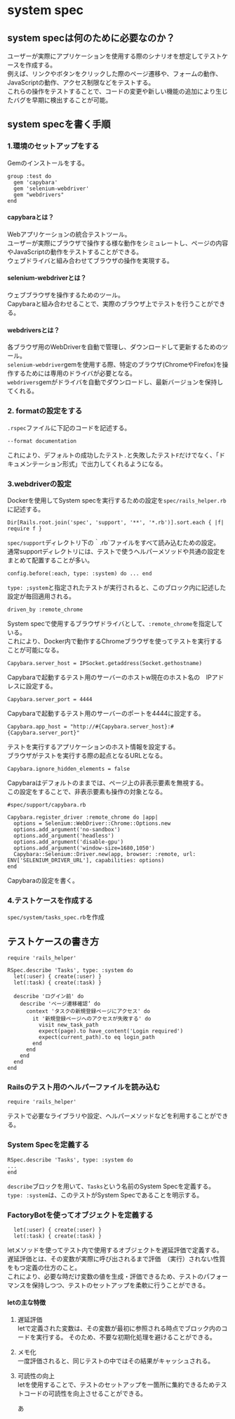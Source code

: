 # system spec

## system specは何のために必要なのか？
ユーザーが実際にアプリケーションを使用する際のシナリオを想定してテストケースを作成する。  
例えば、リンクやボタンをクリックした際のページ遷移や、フォームの動作、JavaScriptの動作、アクセス制限などをテストする。  
これらの操作をテストすることで、コードの変更や新しい機能の追加により生じたバグを早期に検出することが可能。

## system specを書く手順
### 1.環境のセットアップをする
Gemのインストールをする。
```
group :test do
  gem 'capybara'
  gem 'selenium-webdriver'
  gem "webdrivers"
end
```
#### capybaraとは？
Webアプリケーションの統合テストツール。  
ユーザーが実際にブラウザで操作する様な動作をシミュレートし、ページの内容やJavaScriptの動作をテストすることができる。  
ウェブドライバと組み合わせてブラウザの操作を実現する。

#### selenium-webdriverとは？
ウェブブラウザを操作するためのツール。  
Capybaraと組み合わせることで、実際のブラウザ上でテストを行うことができる。

#### webdriversとは？
各ブラウザ用のWebDriverを自動で管理し、ダウンロードして更新するためのツール。  
`selenium-webdriver`gemを使用する際、特定のブラウザ(ChromeやFirefox)を操作するためには専用のドライバが必要となる。  
`webdrivers`gemがドライバを自動でダウンロードし、最新バージョンを保持してくれる。

### 2. formatの設定をする
`.rspec`ファイルに下記のコードを記述する。
```
--format documentation
```
これにより、デフォルトの成功したテスト`.`と失敗したテスト`F`だけでなく、「ドキュメンテーション形式」で出力してくれるようになる。

### 3.webdriverの設定
Dockerを使用してSystem specを実行するための設定を`spec/rails_helper.rb`に記述する。
```
Dir[Rails.root.join('spec', 'support', '**', '*.rb')].sort.each { |f| require f }
```
`spec/support`ディレクトリ下の｀.rb`ファイルをすべて読み込むための設定。  
通常supportディレクトリには、テストで使うヘルパーメソッドや共通の設定をまとめて配置することが多い。

```
config.before(:each, type: :system) do ... end
```
`type: ;system`と指定されたテストが実行されると、このブロック内に記述した設定が毎回適用される。

```
driven_by :remote_chrome
```
System specで使用するブラウザドライバとして、`:remote_chrome`を指定している。  
これにより、Docker内で動作するChromeブラウザを使ってテストを実行することが可能になる。

```
Capybara.server_host = IPSocket.getaddress(Socket.gethostname)
```
Capybaraで起動するテスト用のサーバーのホストw現在のホスト名の　IPアドレスに設定する。

```
Capybara.server_port = 4444
```
Capybaraで起動するテスト用のサーバーのポートを4444に設定する。

```
Capybara.app_host = "http://#{Capybara.server_host}:#{Capybara.server_port}"
```
テストを実行するアプリケーションのホスト情報を設定する。  
ブラウザがテストを実行する際の起点となるURLとなる。

```
Capybara.ignore_hidden_elements = false
```
Capybaraはデフォルトのままでは、ページ上の非表示要素を無視する。  
この設定をすることで、非表示要素も操作の対象となる。

```
#spec/support/capybara.rb

Capybara.register_driver :remote_chrome do |app|
  options = Selenium::WebDriver::Chrome::Options.new
  options.add_argument('no-sandbox')
  options.add_argument('headless')
  options.add_argument('disable-gpu')
  options.add_argument('window-size=1680,1050')
  Capybara::Selenium::Driver.new(app, browser: :remote, url: ENV['SELENIUM_DRIVER_URL'], capabilities: options)
end
```
Capybaraの設定を書く。

### 4.テストケースを作成する
`spec/system/tasks_spec.rb`を作成

## テストケースの書き方
```
require 'rails_helper'

RSpec.describe 'Tasks', type: :system do
  let(:user) { create(:user) }
  let(:task) { create(:task) }

  describe 'ログイン前' do
    describe 'ページ遷移確認’ do
      context 'タスクの新規登録ページにアクセス' do
        it '新規登録ページへのアクセスが失敗する' do
          visit new_task_path
          expect(page).to have_content('Login required')
          expect(current_path).to eq login_path
        end
      end
    end
  end
end
```
### Railsのテスト用のヘルパーファイルを読み込む
```
require 'rails_helper'
```
テストで必要なライブラリや設定、ヘルパーメソッドなどを利用することができる。

### System Specを定義する
```
RSpec.describe 'Tasks', type: :system do
...
end
```
`describe`ブロックを用いて、`Tasks`という名前のSystem Specを定義する。  
`type: :system`は、このテストがSystem Specであることを明示する。

### FactoryBotを使ってオブジェクトを定義する
```
  let(:user) { create(:user) }
  let(:task) { create(:task) }
```
letメソッドを使ってテスト内で使用するオブジェクトを遅延評価で定義する。  
遅延評価とは、その変数が実際に呼び出されるまで評価　（実行）されない性質をもつ定義の仕方のこと。  
これにより、必要な時だけ変数の値を生成・評価できるため、テストのパフォーマンスを保持しつつ、テストのセットアップを柔軟に行うことができる。

#### letの主な特徴
1. 遅延評価  
   letで定義された変数は、その変数が最初に参照される時点でブロック内のコードを実行する。
   そのため、不要な初期化処理を避けることができる。
2. メモ化  
   一度評価されると、同じテストの中ではその結果がキャッシュされる。
3. 可読性の向上  
   letを使用することで、テストのセットアップを一箇所に集約できるためテストコードの可読性を向上させることができる。

   あ
   

